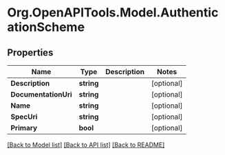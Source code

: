 
# Org.OpenAPITools.Model.AuthenticationScheme

## Properties

Name | Type | Description | Notes
------------ | ------------- | ------------- | -------------
**Description** | **string** |  | [optional] 
**DocumentationUri** | **string** |  | [optional] 
**Name** | **string** |  | [optional] 
**SpecUri** | **string** |  | [optional] 
**Primary** | **bool** |  | [optional] 

[[Back to Model list]](../README.md#documentation-for-models)
[[Back to API list]](../README.md#documentation-for-api-endpoints)
[[Back to README]](../README.md)

